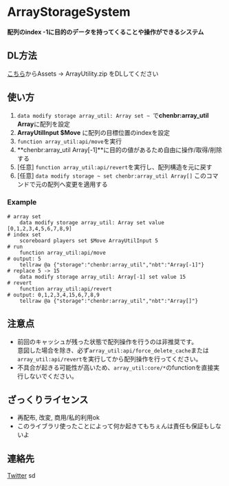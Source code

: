 # ArrayStorageSystem
**配列のindex -1に目的のデータを持ってくることや操作ができるシステム**

## DL方法
[こちら](https://github.com/ChenCMD/MCCMD-ArrayUtility/releases/tag/1.0)からAssets -> ArrayUtility.zip をDLしてください
## 使い方
1. `data modify storage array_util: Array set ~ `で**chenbr:array_util Array**に配列を設定
2. **ArrayUtilInput $Move** に配列の目標位置のindexを設定
3. `function array_util:api/move`を実行
4. **chenbr:array_util Array[-1]**に目的の値があるため自由に操作/取得/削除する
5. [任意] `function array_util:api/revert`を実行し、配列構造を元に戻す
6. [任意] `data modify storage ~ set chenbr:array_util Array[]` このコマンドで元の配列へ変更を適用する

### Example
```mcfunction
# array set
    data modify storage array_util: Array set value [0,1,2,3,4,5,6,7,8,9]
# index set
    scoreboard players set $Move ArrayUtilInput 5
# run
    function array_util:api/move
# output: 5
    tellraw @a {"storage":"chenbr:array_util","nbt":"Array[-1]"}
# replace 5 -> 15
    data modify storage array_util: Array[-1] set value 15
# revert
    function array_util:api/revert
# output: 0,1,2,3,4,15,6,7,8,9
    tellraw @a {"storage":"chenbr:array_util","nbt":"Array[]"}
```

## 注意点
 * 前回のキャッシュが残った状態で配列操作を行うのは非推奨です。  
   意図した場合を除き、必ず`array_util:api/force_delete_cache`または`array_util:api/revert`を実行してから配列操作を行ってください。
 * 不具合が起きる可能性が高いため、`array_util:core/*`のfunctionを直接実行しないでください。

## ざっくりライセンス
 * 再配布, 改変, 商用/私的利用ok
 * このライブラリ使ったことによって何か起きてもちぇんは責任も保証もしないよ

## 連絡先
[Twitter](https://twitter.com/Chen__CMD)
sd